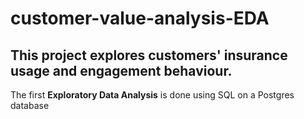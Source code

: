 # customer-value-analysis-EDA

## This project explores customers' insurance usage and engagement behaviour.

The first **Exploratory Data Analysis** is done using SQL on a Postgres database